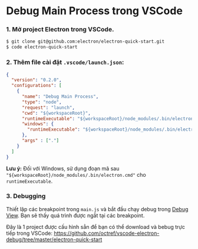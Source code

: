 # Debug Main Process trong VSCode

### 1. Mở project Electron trong VSCode.

```sh
$ git clone git@github.com:electron/electron-quick-start.git
$ code electron-quick-start
```

### 2. Thêm file cài đặt `.vscode/launch.json`:

```json
{
  "version": "0.2.0",
  "configurations": [
    {
      "name": "Debug Main Process",
      "type": "node",
      "request": "launch",
      "cwd": "${workspaceRoot}",
      "runtimeExecutable": "${workspaceRoot}/node_modules/.bin/electron",
      "windows": {
        "runtimeExecutable": "${workspaceRoot}/node_modules/.bin/electron.cmd"
      },
      "args" : ["."]
    }
  ]
}
```

**Lưu ý:** Đối với Windows, sử dụng đoạn mã sau `"${workspaceRoot}/node_modules/.bin/electron.cmd"` cho `runtimeExecutable`.

### 3. Debugging

Thiết lập các breakpoint trong `main.js` và bắt đầu chạy debug trong [Debug View](https://code.visualstudio.com/docs/editor/debugging). Bạn sẽ thấy quá trình được ngắt tại các breakpoint.

Đây là 1 project được cấu hình sẳn để bạn có thể download và bebug trực tiếp trong VSCode: https://github.com/octref/vscode-electron-debug/tree/master/electron-quick-start